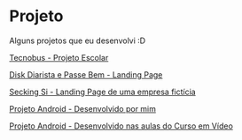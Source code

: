 # Projeto
 Alguns projetos que eu desenvolvi :D

<a href="https://jaojogadez.github.io/projetos/Trabalhos%20da%20Escola/tecnobus/index.html">Tecnobus - Projeto Escolar</a>

<a href="https://jaojogadez.github.io/projetos/P%C3%A1gina%20da%20M%C3%A3e/Disk%20Diarista%20Page/index.html">Disk Diarista e Passe Bem - Landing Page</a><br>

<a href="https://jaojogadez.github.io/projetos/secking/index.html">Secking Si - Landing Page de uma empresa fictícia</a><br>

<a href="https://jaojogadez.github.io/projetos/projeto-android/desafio10%20-%20feito%20por%20mim/">Projeto Android - Desenvolvido por mim</a>

<a href="https://jaojogadez.github.io/projetos/projeto-android/projeto-android/">Projeto Android - Desenvolvido nas aulas do Curso em Vídeo </a>






